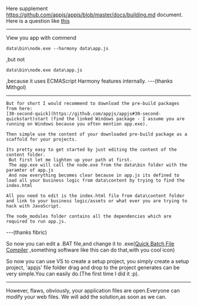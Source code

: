 Here supplement https://github.com/appjs/appjs/blob/master/docs/building.md document.
Here is a question like [this](https://github.com/appjs/appjs/issues/147)
***
View you app with commend
```Batch
data\bin\node.exe --harmony data\app.js
```
,but not
```Batch
data\bin\node.exe data\app.js
```
,because it uses ECMAScript Harmony features internally.
---(thanks  Mithgol)
***
```
But for short I would recommend to download the pre-build packages from here:
[30-second-quick](https://github.com/appjs/appjs#30-second-quickstart)start (find the linked Windows package - I assume you are running on Windows because you often mention app.exe).

Then simple use the content of your downloaded pre-build package as a scaffold for your projects.

Its pretty easy to get started by just editing the content of the content folder.
 But first let me lighten up your path at first.
 The app.exe will call the node.exe from the data\bin folder with the paramter of app.js
 And now everything becomes clear because in app.js its defined to load all your business logic from data\content by trying to find the index.html

All you need to edit is the index.html file from data\content folder and link to your business logic/assets or what ever you are trying to hack with JavaScript.

The node_modules folder contains all the dependencies which are required to run app.js.
```
---(thanks  fibric)

So now you can edit a .BAT file,and change it to .exe([Quick Batch File Compiler](http://www.abyssmedia.com/quickbfc/) ,something software like this can do that,with you cool icon)

So now you can use VS to create a setup project, you simply create a setup project, 'appjs' file folder drag and drop to the project generates can be very simple.You can easily do.(The first time I did it :p).

***
However, flaws, obviously, your application files are open.Everyone can modify your web files.
We will add the solution,as soon as we can.
